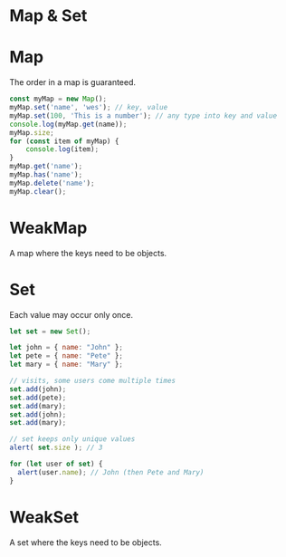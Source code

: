 # Map & Set

# Map

The order in a map is guaranteed.

```jsx
const myMap = new Map();
myMap.set('name', 'wes'); // key, value
myMap.set(100, 'This is a number'); // any type into key and value
console.log(myMap.get(name));
myMap.size;
for (const item of myMap) {
	console.log(item);
}
myMap.get('name');
myMap.has('name');
myMap.delete('name');
myMap.clear();
```

# WeakMap

A map where the keys need to be objects.

# Set

Each value may occur only once.

```jsx
let set = new Set();

let john = { name: "John" };
let pete = { name: "Pete" };
let mary = { name: "Mary" };

// visits, some users come multiple times
set.add(john);
set.add(pete);
set.add(mary);
set.add(john);
set.add(mary);

// set keeps only unique values
alert( set.size ); // 3

for (let user of set) {
  alert(user.name); // John (then Pete and Mary)
}
```

# WeakSet

A set where the keys need to be objects.
